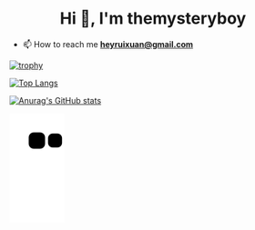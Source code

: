 <h1 align="center">Hi 👋, I'm themysteryboy</h1>

- 📫 How to reach me **heyruixuan@gmail.com**

[![trophy](https://github-profile-trophy.vercel.app/?username=themysteryboy&theme=juicyfresh)](https://github.com/ryo-ma/github-profile-trophy)

[![Top Langs](https://github-readme-stats.vercel.app/api/top-langs/?username=themysteryboy&theme=cobalt)](https://github.com/anuraghazra/github-readme-stats)

[![Anurag's GitHub stats](https://github-readme-stats.vercel.app/api?username=themysteryboy&theme=tokyonight)](https://github.com/anuraghazra/github-readme-stats)

![Snake animation](https://github.com/rafaballerini/rafaballerini/blob/output/github-contribution-grid-snake.svg)
